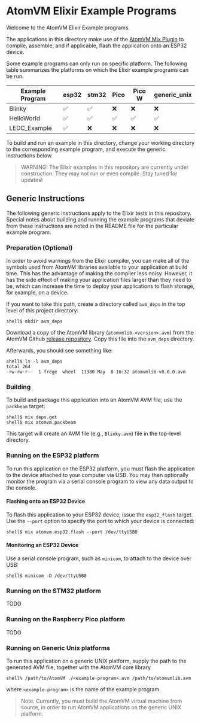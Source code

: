 
# AtomVM Elixir Example Programs

Welcome to the AtomVM Elixir Example programs.

The applications in this directory make use of the [AtomVM Mix Plugin](https://github.com/atomvm/ExAtomVM) to compile, assemble, and if applicable, flash the application onto an ESP32 device.

Some example programs can only run on specific platform.  The following table summarizes the platforms on which the Elixir example programs can be run.

| Example Program | esp32 | stm32 | Pico | Pico W | generic_unix |
|-----------------|-------|-------|------|--------|--------------|
| Blinky          | ✅ | ✅ | ❌ | ❌ | ❌ |
| HelloWorld      | ✅ | ✅ | ✅ | ✅ | ✅ |
| LEDC_Example    | ✅ | ❌ | ❌ | ❌ | ❌ |

To build and run an example in this directory, change your working directory to the corresponding example program, and execute the generic instructions below.

> WARNING!  The Elixir examples in this repository are currently under construction.  They may not run or even compile.  Stay tuned for updates!

## Generic Instructions

The following generic instructions apply to the Elixir tests in this repository.  Special notes about building and running the example programs that deviate from these instructions are noted in the README file for the particular example program.

### Preparation (Optional)

In order to avoid warnings from the Elixir compiler, you can make all of the symbols used from AtomVM libraries available to your application at build time.  This has the advantage of making the compiler less noisy.  However, it has the side effect of making your application files larger than they need to be, which can increase the time to deploy your applications to flash storage, for example, on a device.

If you want to take this path, create a directory called `avm_deps` in the top level of this project directory:

    shell$ mkdir avm_deps

Download a copy of the AtomVM library (`atomvmlib-<version>.avm`) from the AtomVM Github [release repository](https://github.com/atomvm/AtomVM/releases/).  Copy this file into the `avm_deps` directory.

Afterwards, you should see something like:

    shell$ ls -l avm_deps
    total 264
    -rw-rw-r--  1 frege  wheel  11380 May  8 16:32 atomvmlib-v0.6.0.avm

### Building

To build and package this application into an AtomVM AVM file, use the `packbeam` target:

    shell$ mix deps.get
    shell$ mix atomvm.packbeam

This target will create an AVM file (e.g., `Blinky.avm`) file in the top-level directory.

### Running on the ESP32 platform

To run this application on the ESP32 platform, you must flash the application to the device attached to your computer via USB.  You may then optionally monitor the program via a serial console program to view any data output to the console.

#### Flashing onto an ESP32 Device

To flash this application to your ESP32 device, issue the `esp32_flash` target.  Use the `--port` option to specify the port to which your device is connected:

    shell$ mix atomvm.esp32.flash --port /dev/ttyUSB0

#### Monitoring an ESP32 Device

Use a serial console program, such as `minicom`, to attach to the device over USB:

    shell$ minicom -D /dev/ttyUSB0

### Running on the STM32 platform

TODO

### Running on the Raspberry Pico platform

TODO

### Running on Generic Unix platforms

To run this application on a generic UNIX platform, supply the path to the generated AVM file, together with the AtomVM core library

    shell% /path/to/AtomVM ./<example-program>.avm /path/to/atomvmlib.avm

where `<example-program>` is the name of the example program.

> Note.  Currently, you must build the AtomVM virtual machine from source, in order to run AtomVM applications on the generic UNIX platform.
